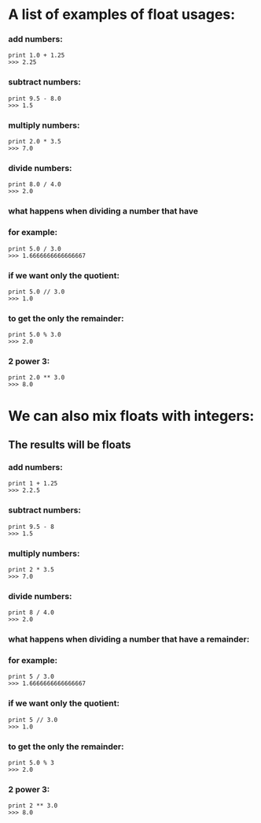 # A list of examples of float usages:

### add numbers:
```
print 1.0 + 1.25
>>> 2.25
```
### subtract numbers:
```
print 9.5 - 8.0
>>> 1.5
```
### multiply numbers:
```
print 2.0 * 3.5
>>> 7.0
```
### divide numbers:
```
print 8.0 / 4.0
>>> 2.0
```

### what happens when dividing a number that have
### for example:
```
print 5.0 / 3.0
>>> 1.6666666666666667
```
### if we want only the quotient:
```
print 5.0 // 3.0
>>> 1.0
```
### to get the only the remainder:
```
print 5.0 % 3.0
>>> 2.0
```
### 2 power 3:
```
print 2.0 ** 3.0
>>> 8.0
```
# We can also mix floats with integers:
## The results will be floats

### add numbers:
```
print 1 + 1.25
>>> 2.2.5
```

### subtract numbers:
```
print 9.5 - 8
>>> 1.5
```

### multiply numbers:
```
print 2 * 3.5
>>> 7.0
```
### divide numbers:
```
print 8 / 4.0
>>> 2.0
```
### what happens when dividing a number that have a remainder:
### for example:
```
print 5 / 3.0
>>> 1.6666666666666667
```
### if we want only the quotient:
```
print 5 // 3.0
>>> 1.0
```
### to get the only the remainder:
```
print 5.0 % 3
>>> 2.0
```
### 2 power 3:
```
print 2 ** 3.0
>>> 8.0
```